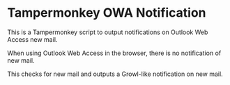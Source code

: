 Tampermonkey OWA Notification
=============================

This is a Tampermonkey script to output notifications on Outlook Web Access
new mail.

When using Outlook Web Access in the browser, there is no notification of new
mail.

This checks for new mail and outputs a Growl-like notification on new mail.

